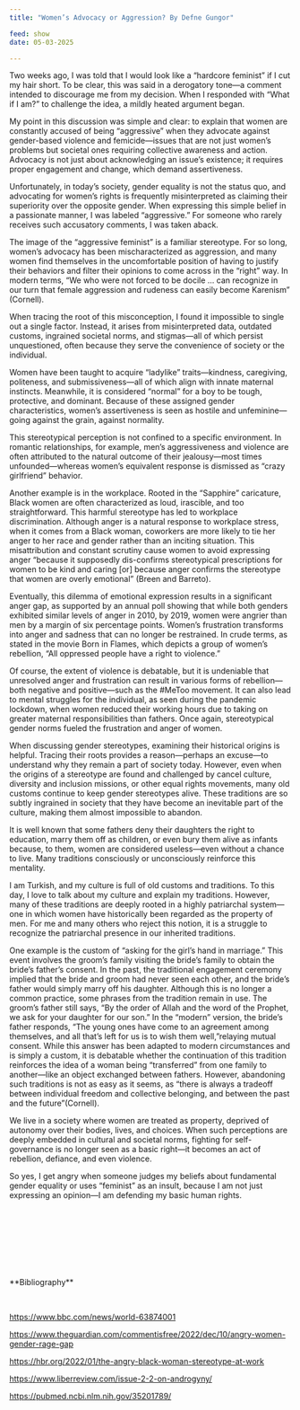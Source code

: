 ```yaml
---
title: "Women’s Advocacy or Aggression? By Defne Gungor"

feed: show
date: 05-03-2025

---
```


Two weeks ago, I was told that I would look like a “hardcore feminist” if I cut my hair short. To be clear, this was said in a derogatory tone—a comment intended to discourage me from my decision. When I responded with “What if I am?” to challenge the idea, a mildly heated argument began.

My point in this discussion was simple and clear: to explain that women are constantly accused of being “aggressive” when they advocate against gender-based violence and femicide—issues that are not just women’s problems but societal ones requiring collective awareness and action. Advocacy is not just about acknowledging an issue’s existence; it requires proper engagement and change, which demand assertiveness.

Unfortunately, in today’s society, gender equality is not the status quo, and advocating for women’s rights is frequently misinterpreted as claiming their superiority over the opposite gender. When expressing this simple belief in a passionate manner, I was labeled “aggressive.” For someone who rarely receives such accusatory comments, I was taken aback.

The image of the “aggressive feminist” is a familiar stereotype. For so long, women’s advocacy has been mischaracterized as aggression, and many women find themselves in the uncomfortable position of having to justify their behaviors and filter their opinions to come across in the “right” way. In modern terms, “We who were not forced to be docile … can recognize in our turn that female aggression and rudeness can easily become Karenism” (Cornell).

When tracing the root of this misconception, I found it impossible to single out a single factor. Instead, it arises from misinterpreted data, outdated customs, ingrained societal norms, and stigmas—all of which persist unquestioned, often because they serve the convenience of society or the individual.

Women have been taught to acquire “ladylike” traits—kindness, caregiving, politeness, and submissiveness—all of which align with innate maternal instincts. Meanwhile, it is considered “normal” for a boy to be tough, protective, and dominant. Because of these assigned gender characteristics, women’s assertiveness is seen as hostile and unfeminine—going against the grain, against normality.

This stereotypical perception is not confined to a specific environment. In romantic relationships, for example, men’s aggressiveness and violence are often attributed to the natural outcome of their jealousy—most times unfounded—whereas women’s equivalent response is dismissed as “crazy girlfriend” behavior.

Another example is in the workplace. Rooted in the “Sapphire” caricature, Black women are often characterized as loud, irascible, and too straightforward. This harmful stereotype has led to workplace discrimination. Although anger is a natural response to workplace stress, when it comes from a Black woman, coworkers are more likely to tie her anger to her race and gender rather than an inciting situation. This misattribution and constant scrutiny cause women to avoid expressing anger “because it supposedly dis-confirms stereotypical prescriptions for women to be kind and caring [or] because anger confirms the stereotype that women are overly emotional” (Breen and Barreto).

Eventually, this dilemma of emotional expression results in a significant anger gap, as supported by an annual poll showing that while both genders exhibited similar levels of anger in 2010, by 2019, women were angrier than men by a margin of six percentage points. Women’s frustration transforms into anger and sadness that can no longer be restrained. In crude terms, as stated in the movie Born in Flames, which depicts a group of women’s rebellion, “All oppressed people have a right to violence.”

Of course, the extent of violence is debatable, but it is undeniable that unresolved anger and frustration can result in various forms of rebellion—both negative and positive—such as the #MeToo movement. It can also lead to mental struggles for the individual, as seen during the pandemic lockdown, when women reduced their working hours due to taking on greater maternal responsibilities than fathers. Once again, stereotypical gender norms fueled the frustration and anger of women.

When discussing gender stereotypes, examining their historical origins is helpful. Tracing their roots provides a reason—perhaps an excuse—to understand why they remain a part of society today. However, even when the origins of a stereotype are found and challenged by cancel culture, diversity and inclusion missions, or other equal rights movements, many old customs continue to keep gender stereotypes alive. These traditions are so subtly ingrained in society that they have become an inevitable part of the culture, making them almost impossible to abandon.

It is well known that some fathers deny their daughters the right to education, marry them off as children, or even bury them alive as infants because, to them, women are considered useless—even without a chance to live. Many traditions consciously or unconsciously reinforce this mentality.

I am Turkish, and my culture is full of old customs and traditions. To this day, I love to talk about my culture and explain my traditions. However, many of these traditions are deeply rooted in a highly patriarchal system—one in which women have historically been regarded as the property of men. For me and many others who reject this notion, it is a struggle to recognize the patriarchal presence in our inherited traditions.

One example is the custom of “asking for the girl’s hand in marriage.” This event involves the groom’s family visiting the bride’s family to obtain the bride’s father’s consent. In the past, the traditional engagement ceremony implied that the bride and groom had never seen each other, and the bride’s father would simply marry off his daughter. Although this is no longer a common practice, some phrases from the tradition remain in use. The groom’s father still says, “By the order of Allah and the word of the Prophet, we ask for your daughter for our son.” In the “modern” version, the bride’s father responds, “The young ones have come to an agreement among themselves, and all that’s left for us is to wish them well,”relaying mutual consent. While this answer has been adapted to modern circumstances and is simply a custom, it is debatable whether the continuation of this tradition reinforces the idea of a woman being “transferred” from one family to another—like an object exchanged between fathers. However, abandoning such traditions is not as easy as it seems, as “there is always a tradeoff between individual freedom and collective belonging, and between the past and the future”(Cornell).

We live in a society where women are treated as property, deprived of autonomy over their bodies, lives, and choices. When such perceptions are deeply embedded in cultural and societal norms, fighting for self-governance is no longer seen as a basic right—it becomes an act of rebellion, defiance, and even violence.

So yes, I get angry when someone judges my beliefs about fundamental gender equality or uses “feminist” as an insult, because I am not just expressing an opinion—I am defending my basic human rights.

<p>&nbsp;</p>
<p>&nbsp;</p>
<p>&nbsp;</p>
<p>&nbsp;</p>
**Bibliography** 
<p>&nbsp;</p>

https://www.bbc.com/news/world-63874001

https://www.theguardian.com/commentisfree/2022/dec/10/angry-women-gender-rage-gap 

https://hbr.org/2022/01/the-angry-black-woman-stereotype-at-work 

https://www.liberreview.com/issue-2-2-on-androgyny/

https://pubmed.ncbi.nlm.nih.gov/35201789/ 
